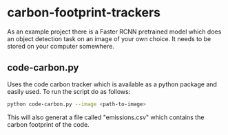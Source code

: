 # carbon-footprint-trackers

As an example project there is a Faster RCNN pretrained model which does an object detection task on an image of your own choice. It needs to be stored on your computer somewhere. 
## code-carbon.py 
Uses the code carbon tracker which is available as a python package and easily used. 
To run the script do as follows:

```bash
python code-carbon.py --image <path-to-image>
```

This will also generat a file called "emissions.csv" which contains the carbon footprint of the code.